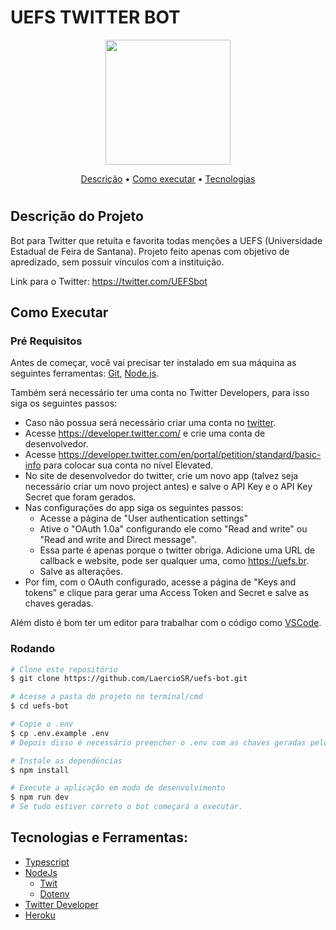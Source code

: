 # UEFS TWITTER BOT

<div align="center">
  <img src="https://user-images.githubusercontent.com/32028338/146657744-c3a0f70b-90fd-499f-bedc-3b667cf2526a.png" height="200em"/>
</div>

<p align="center">
 <a href="#descrição-do-projeto">Descrição</a> •
 <a href="#como-executar">Como executar</a> •
 <a href="#tecnologias-e-ferramentas">Tecnologias</a>
</p>

#

## Descrição do Projeto

Bot para Twitter que retuíta e favorita todas menções a UEFS (Universidade Estadual de Feira de Santana). Projeto feito apenas com objetivo de apredizado, sem possuir vínculos com a instituição.

Link para o Twitter: https://twitter.com/UEFSbot

## Como Executar

### Pré Requisitos

Antes de começar, você vai precisar ter instalado em sua máquina as seguintes ferramentas:
[Git](https://git-scm.com), [Node.js](https://nodejs.org/en/).

Também será necessário ter uma conta no Twitter Developers, para isso siga os seguintes passos:

* Caso não possua será necessário criar uma conta no [twitter](https://twitter.com/).
* Acesse https://developer.twitter.com/ e crie uma conta de desenvolvedor.
* Acesse https://developer.twitter.com/en/portal/petition/standard/basic-info para colocar sua conta no nível Elevated.
* No site de desenvolvedor do twitter, crie um novo app (talvez seja necessário criar um novo project antes) e salve o API Key e o API Key Secret que foram gerados.
* Nas configurações do app siga os seguintes passos:
  * Acesse a página de "User authentication settings"
  * Ative o "OAuth 1.0a" configurando ele como "Read and write" ou "Read and write and Direct message".
  * Essa parte é apenas porque o twitter obriga. Adicione uma URL de callback e website, pode ser qualquer uma, como https://uefs.br.
  * Salve as alterações.
* Por fim, com o OAuth configurado, acesse a página de "Keys and tokens" e clique para gerar uma Access Token and Secret e salve as chaves geradas.

Além disto é bom ter um editor para trabalhar com o código como [VSCode](https://code.visualstudio.com/).

### Rodando

```bash
# Clone este repositório
$ git clone https://github.com/LaercioSR/uefs-bot.git

# Acesse a pasta do projeto no terminal/cmd
$ cd uefs-bot

# Copie o .env
$ cp .env.example .env
# Depois disso é necessário preencher o .env com as chaves geradas pelo twitter.

# Instale as dependências
$ npm install

# Execute a aplicação em modo de desenvolvimento
$ npm run dev
# Se tudo estiver correto o bot começará a executar.
```

## Tecnologias e Ferramentas:

* [Typescript](https://www.typescriptlang.org/)
* [NodeJs](https://nodejs.org/)
  * [Twit](https://github.com/ttezel/twit)
  * [Dotenv](https://github.com/motdotla/dotenv)
* [Twitter Developer](https://developer.twitter.com/)
* [Heroku](https://www.heroku.com/)
